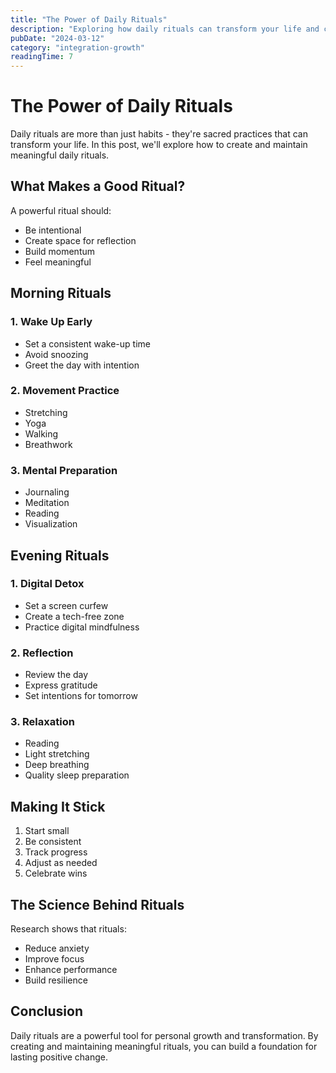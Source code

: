 ```yaml
---
title: "The Power of Daily Rituals"
description: "Exploring how daily rituals can transform your life and create lasting positive change."
pubDate: "2024-03-12"
category: "integration-growth"
readingTime: 7
---
```


# The Power of Daily Rituals

Daily rituals are more than just habits - they're sacred practices that can transform your life. In this post, we'll explore how to create and maintain meaningful daily rituals.

## What Makes a Good Ritual?

A powerful ritual should:

- Be intentional
- Create space for reflection
- Build momentum
- Feel meaningful

## Morning Rituals

### 1. Wake Up Early

- Set a consistent wake-up time
- Avoid snoozing
- Greet the day with intention

### 2. Movement Practice

- Stretching
- Yoga
- Walking
- Breathwork

### 3. Mental Preparation

- Journaling
- Meditation
- Reading
- Visualization

## Evening Rituals

### 1. Digital Detox

- Set a screen curfew
- Create a tech-free zone
- Practice digital mindfulness

### 2. Reflection

- Review the day
- Express gratitude
- Set intentions for tomorrow

### 3. Relaxation

- Reading
- Light stretching
- Deep breathing
- Quality sleep preparation

## Making It Stick

1. Start small
2. Be consistent
3. Track progress
4. Adjust as needed
5. Celebrate wins

## The Science Behind Rituals

Research shows that rituals:

- Reduce anxiety
- Improve focus
- Enhance performance
- Build resilience

## Conclusion

Daily rituals are a powerful tool for personal growth and transformation. By creating and maintaining meaningful rituals, you can build a foundation for lasting positive change.
